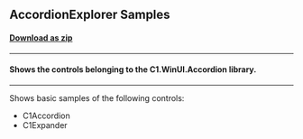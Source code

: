 ## AccordionExplorer Samples
#### [Download as zip](https://grapecity.github.io/DownGit/#/home?url=https://github.com/GrapeCity/ComponentOne-WinUI-Samples/tree/master/NET_8/Accordion/AccordionExplorer)
____
#### Shows the controls belonging to the C1.WinUI.Accordion library.
____
Shows basic samples of the following controls:

* C1Accordion
* C1Expander

